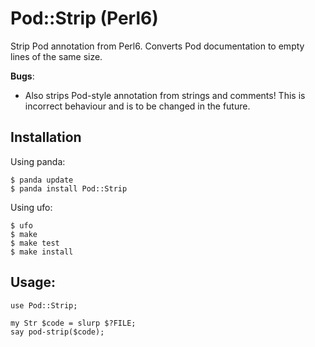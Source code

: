 # Pod::Strip (Perl6)

Strip Pod annotation from Perl6. Converts Pod documentation to empty lines of the same size. 

**Bugs**:

* Also strips Pod-style annotation from strings and comments! This is incorrect behaviour and is to be changed in the future.


## Installation

Using panda:
```
$ panda update
$ panda install Pod::Strip
```

Using ufo:
```
$ ufo
$ make
$ make test
$ make install
```

## Usage:

```
use Pod::Strip;

my Str $code = slurp $?FILE;
say pod-strip($code);
```
